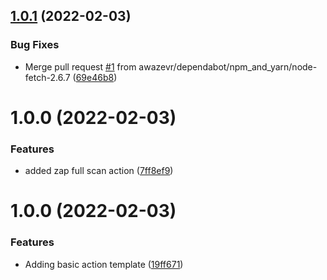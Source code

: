 ## [1.0.1](https://github.com/awazevr/zap-fullscan-action/compare/v1.0.0...v1.0.1) (2022-02-03)


### Bug Fixes

* Merge pull request [#1](https://github.com/awazevr/zap-fullscan-action/issues/1) from awazevr/dependabot/npm_and_yarn/node-fetch-2.6.7 ([69e46b8](https://github.com/awazevr/zap-fullscan-action/commit/69e46b8b7616ae9e7b07cd3a09fcdfa916246807))

# 1.0.0 (2022-02-03)


### Features

* added zap full scan action ([7ff8ef9](https://github.com/awazevr/zap-fullscan-action/commit/7ff8ef913aaea880d93961e57e47d7a1df269190))

# 1.0.0 (2022-02-03)


### Features

* Adding basic action template ([19ff671](https://github.com/awazevr/basic-action-template/commit/19ff67196f8973a3b1fb181a9909101d013eda86))
